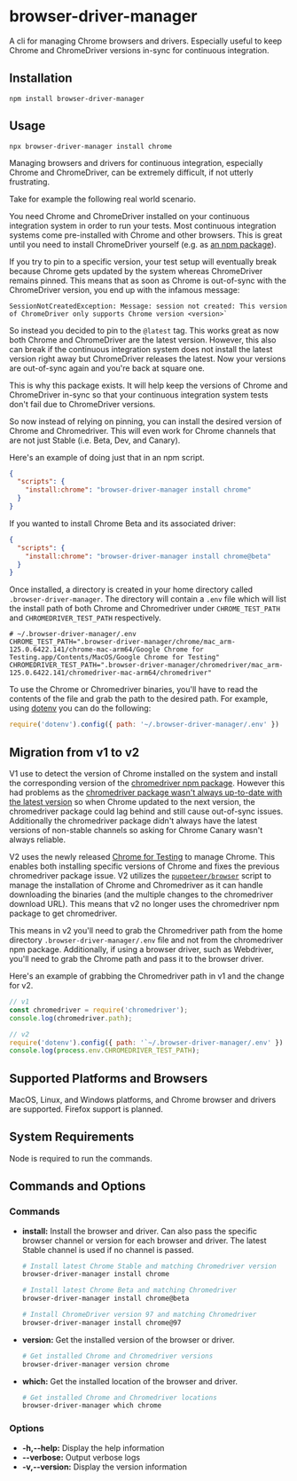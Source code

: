 # browser-driver-manager
A cli for managing Chrome browsers and drivers. Especially useful to keep Chrome and ChromeDriver versions in-sync for continuous integration.

## Installation

```terminal
npm install browser-driver-manager
```

## Usage

```terminal
npx browser-driver-manager install chrome
```

Managing browsers and drivers for continuous integration, especially Chrome and ChromeDriver, can be extremely difficult, if not utterly frustrating.

Take for example the following real world scenario. 

You need Chrome and ChromeDriver installed on your continuous integration system in order to run your tests. Most continuous integration systems come pre-installed with Chrome and other browsers. This is great until you need to install ChromeDriver yourself (e.g. as [an npm package](https://www.npmjs.com/package/chromedriver)).

If you try to pin to a specific version, your test setup will eventually break because Chrome gets updated by the system whereas ChromeDriver remains pinned. This means that as soon as Chrome is out-of-sync with the ChromeDriver version, you end up with the infamous message:

```terminal
SessionNotCreatedException: Message: session not created: This version of ChromeDriver only supports Chrome version <version>`
```

So instead you decided to pin to the `@latest` tag. This works great as now both Chrome and ChromeDriver are the latest version. However, this also can break if the continuous integration system does not install the latest version right away but ChromeDriver releases the latest. Now your versions are out-of-sync again and you're back at square one.

This is why this package exists. It will help keep the versions of Chrome and ChromeDriver in-sync so that your continuous integration system tests don't fail due to ChromeDriver versions. 

So now instead of relying on pinning, you can install the desired version of Chrome and Chromedriver. This will even work for Chrome channels that are not just Stable (i.e. Beta, Dev, and Canary).

Here's an example of doing just that in an npm script.

```json
{
  "scripts": {
    "install:chrome": "browser-driver-manager install chrome"
  }
}
```

If you wanted to install Chrome Beta and its associated driver:

```json
{
  "scripts": {
    "install:chrome": "browser-driver-manager install chrome@beta"
  }
}
```

Once installed, a directory is created in your home directory called `.browser-driver-manager`. The directory will contain a `.env` file which will list the install path of both Chrome and Chromedriver under `CHROME_TEST_PATH` and `CHROMEDRIVER_TEST_PATH` respectively. 

```
# ~/.browser-driver-manager/.env
CHROME_TEST_PATH=".browser-driver-manager/chrome/mac_arm-125.0.6422.141/chrome-mac-arm64/Google Chrome for Testing.app/Contents/MacOS/Google Chrome for Testing"
CHROMEDRIVER_TEST_PATH=".browser-driver-manager/chromedriver/mac_arm-125.0.6422.141/chromedriver-mac-arm64/chromedriver"
```

To use the Chrome or Chromedriver binaries, you'll have to read the contents of the file and grab the path to the desired path. For example, using [dotenv](https://www.npmjs.com/package/dotenv) you can do the following:

```js
require('dotenv').config({ path: '~/.browser-driver-manager/.env' })
```

## Migration from v1 to v2

V1 use to detect the version of Chrome installed on the system and install the corresponding version of the [chromedriver npm package](https://www.npmjs.com/package/chromedriver). However this had problems as the [chromedriver package wasn't always up-to-date with the latest version](https://github.com/straker/browser-driver-manager/issues/10) so when Chrome updated to the next version, the chromedriver package could lag behind and still cause out-of-sync issues. Additionally the chromedriver package didn't always have the latest versions of non-stable channels so asking for Chrome Canary wasn't always reliable.

V2 uses the newly released [Chrome for Testing](https://developer.chrome.com/blog/chrome-for-testing) to manage Chrome. This enables both installing specific versions of Chrome and fixes the previous chromedriver package issue. V2 utilizes the [`puppeteer/browser`](https://pptr.dev/browsers-api) script to manage the installation of Chrome and Chromedriver as it can handle downloading the binaries (and the multiple changes to the chromedriver download URL). This means that v2 no longer uses the chromedriver npm package to get chromedriver.

This means in v2 you'll need to grab the Chromedriver path from the home directory `.browser-driver-manager/.env` file and not from the chromedriver npm package. Additionally, if using a browser driver, such as Webdriver, you'll need to grab the Chrome path and pass it to the browser driver.

Here's an example of grabbing the Chromedriver path in v1 and the change for v2.

```js
// v1
const chromedriver = require('chromedriver');
console.log(chromedriver.path);

// v2
require('dotenv').config({ path: '`~/.browser-driver-manager/.env' })
console.log(process.env.CHROMEDRIVER_TEST_PATH);
```

## Supported Platforms and Browsers

MacOS, Linux, and Windows platforms, and Chrome browser and drivers are supported. Firefox support is planned. 

## System Requirements

Node is required to run the commands.

## Commands and Options

### Commands

- **install:** 
    Install the browser and driver. Can also pass the specific browser channel or version for each browser and driver. The latest Stable channel is used if no channel is passed.

    ```bash
    # Install latest Chrome Stable and matching Chromedriver version
    browser-driver-manager install chrome

    # Install latest Chrome Beta and matching Chromedriver
    browser-driver-manager install chrome@beta

    # Install ChromeDriver version 97 and matching Chromedriver
    browser-driver-manager install chrome@97

- **version:** 
    Get the installed version of the browser or driver.

    ```bash
    # Get installed Chrome and Chromedriver versions
    browser-driver-manager version chrome

- **which:** 
    Get the installed location of the browser and driver.

    ```bash
    # Get installed Chrome and Chromedriver locations
    browser-driver-manager which chrome
    ```

### Options

- **-h,--help:** Display the help information
- **--verbose:** Output verbose logs
- **-v,--version:** Display the version information
